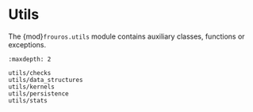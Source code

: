 # Utils

The {mod}`frouros.utils` module contains auxiliary classes, functions or exceptions.

```{toctree}
:maxdepth: 2

utils/checks
utils/data_structures
utils/kernels
utils/persistence
utils/stats
```
